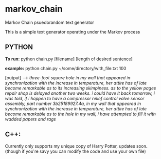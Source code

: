 # markov_chain
Markov Chain psuedorandom text generator

This is a simple text generator operating under the Markov process

## PYTHON

**To run:**
python chain.py [filename] [length of desired sentence]

**example:**
python chain.py ~/some/directory/with_file.txt 100

[output] --> *three-foot square hole in my wall that appeared in synchronization with the increase in temperature, her attire has of late become remarkable as to its increasing skimpiness. as to the yellow pages repair shop is delayed another two weeks. i could have it back tomorrow, i was told, if i happen to have a compressor relief control valve sensor assembly, part number 3b25189927.4a, in my wall that appeared in synchronization with the increase in temperature, her attire has of late become remarkable as to the hole in my wall, i have attempted to fill it with wadded papers and rags*

## C++:
Currently only supports my unique copy of Harry Potter, updates soon.
(though if you're savy you can modify the code and use your own file)
